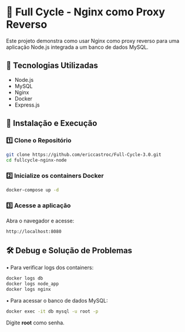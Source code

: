 # 🚀 Full Cycle - Nginx como Proxy Reverso

Este projeto demonstra como usar Nginx como proxy reverso para uma aplicação Node.js integrada a um banco de dados MySQL.

## 🔧 Tecnologias Utilizadas

- Node.js
- MySQL
- Nginx
- Docker
- Express.js

## 🚀 Instalação e Execução

### 1️⃣ Clone o Repositório

```sh
git clone https://github.com/ericcastroc/Full-Cycle-3.0.git
cd fullcycle-nginx-node
```

### 2️⃣ Inicialize os containers Docker

```sh
docker-compose up -d
```

### 3️⃣ Acesse a aplicação

Abra o navegador e acesse:

```sh
http://localhost:8080
```

## 🛠️ Debug e Solução de Problemas

• Para verificar logs dos containers:

```sh
docker logs db
docker logs node_app
docker logs nginx
```

• Para acessar o banco de dados MySQL:

```sh
docker exec -it db mysql -u root -p
```

Digite **root** como senha.
